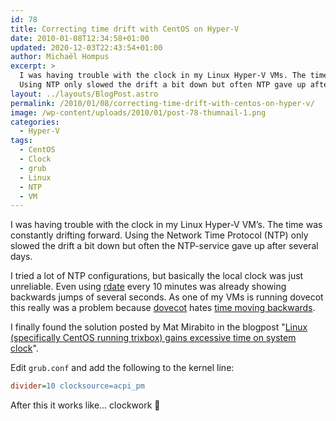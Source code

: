 ```yaml
---
id: 78
title: Correcting time drift with CentOS on Hyper-V
date: 2010-01-08T12:34:58+01:00
updated: 2020-12-03T22:43:54+01:00
author: Michaël Hompus
excerpt: >
  I was having trouble with the clock in my Linux Hyper-V VMs. The time was constantly drifting forward.
  Using NTP only slowed the drift a bit down but often NTP gave up after several days.
layout: ../layouts/BlogPost.astro
permalink: /2010/01/08/correcting-time-drift-with-centos-on-hyper-v/
image: /wp-content/uploads/2010/01/post-78-thumnail-1.png
categories:
  - Hyper-V
tags:
  - CentOS
  - Clock
  - grub
  - Linux
  - NTP
  - VM
---
```


I was having trouble with the clock in my Linux Hyper-V VM’s.
The time was constantly drifting forward.
Using the Network Time Protocol (NTP) only slowed the drift a bit down but often the NTP-service gave up after several days.

<!--more-->

I tried a lot of NTP configurations, but basically the local clock was just unreliable.
Even using [rdate](https://linux.die.net/man/1/rdate) every 10 minutes was already showing backwards jumps of several seconds.
As one of my VMs is running dovecot this really was a problem because [dovecot](https://www.dovecot.org/) hates [time moving backwards](https://doc.dovecot.org/2.3/admin_manual/errors/time_moved_backwards/).

I finally found the solution posted by Mat Mirabito in the blogpost
"[Linux (specifically CentOS running trixbox) gains excessive time on system clock](https://bloggymcblogface.blog/linux-specifically-centos-running-trixbox-gains-excessive-time-on-system-clock/)".

Edit `grub.conf` and add the following to the kernel line:

```ini
divider=10 clocksource=acpi_pm
```

After this it works like… clockwork 🙂
